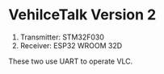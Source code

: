 # VehilceTalk Version 2
1. Transmitter: STM32F030
2. Receiver: ESP32 WROOM 32D

These two use UART to operate VLC.